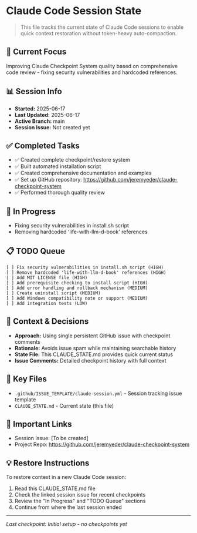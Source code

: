 # Claude Code Session State

> This file tracks the current state of Claude Code sessions to enable quick context restoration without token-heavy auto-compaction.

## 🎯 Current Focus
Improving Claude Checkpoint System quality based on comprehensive code review - fixing security vulnerabilities and hardcoded references.

## 📊 Session Info
- **Started:** 2025-06-17
- **Last Updated:** 2025-06-17
- **Active Branch:** main
- **Session Issue:** Not created yet

## ✅ Completed Tasks
- ✅ Created complete checkpoint/restore system
- ✅ Built automated installation script
- ✅ Created comprehensive documentation and examples
- ✅ Set up GitHub repository: https://github.com/jeremyeder/claude-checkpoint-system
- ✅ Performed thorough quality review

## 🔄 In Progress
- Fixing security vulnerabilities in install.sh script
- Removing hardcoded 'life-with-llm-d-book' references

## 📋 TODO Queue
```
[ ] Fix security vulnerabilities in install.sh script (HIGH)
[ ] Remove hardcoded 'life-with-llm-d-book' references (HIGH) 
[ ] Add MIT LICENSE file (HIGH)
[ ] Add prerequisite checking to install script (HIGH)
[ ] Add error handling and rollback mechanism (MEDIUM)
[ ] Create uninstall script (MEDIUM)
[ ] Add Windows compatibility note or support (MEDIUM)
[ ] Add integration tests (LOW)
```

## 🧠 Context & Decisions
- **Approach:** Using single persistent GitHub issue with checkpoint comments
- **Rationale:** Avoids issue spam while maintaining searchable history
- **State File:** This CLAUDE_STATE.md provides quick current status
- **Issue Comments:** Detailed checkpoint history with full context

## 📁 Key Files
- `.github/ISSUE_TEMPLATE/claude-session.yml` - Session tracking issue template
- `CLAUDE_STATE.md` - Current state (this file)

## 🔗 Important Links
- Session Issue: [To be created]
- Project Repo: https://github.com/jeremyeder/claude-checkpoint-system

## 💡 Restore Instructions
To restore context in a new Claude Code session:
1. Read this CLAUDE_STATE.md file
2. Check the linked session issue for recent checkpoints
3. Review the "In Progress" and "TODO Queue" sections
4. Continue from where the last session ended

---
*Last checkpoint: Initial setup - no checkpoints yet*